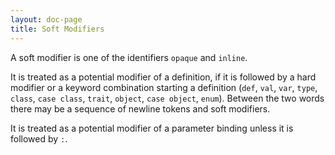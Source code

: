 ```yaml
---
layout: doc-page
title: Soft Modifiers
---
```


A soft modifier is one of the identifiers `opaque` and `inline`.

It is treated as a potential modifier of a definition, if it is followed by a hard modifier or a keyword combination starting a definition (`def`, `val`, `var`, `type`, `class`, `case class`, `trait`, `object`, `case object`, `enum`). Between the two words there may be a sequence of newline tokens and soft modifiers.

It is treated as a potential modifier of a parameter binding unless it is followed by `:`.

